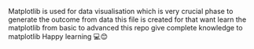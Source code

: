 Matplotlib is used for data visualisation which is very crucial phase to generate the outcome from data
this file is created for that want learn the matplotlib from basic to advanced
this repo give complete knowledge to matplotlib
Happy learning 💻😊
